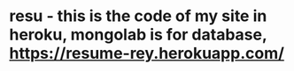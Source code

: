 # resu - this is the code of my site in heroku, mongolab is for database, https://resume-rey.herokuapp.com/
